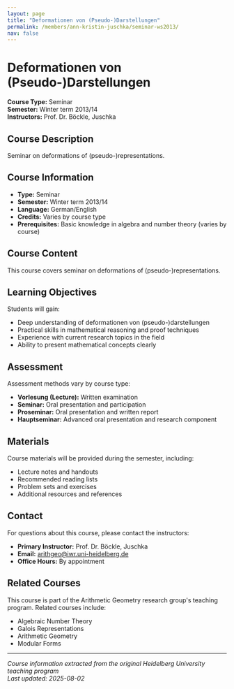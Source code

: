 ```yaml
---
layout: page
title: "Deformationen von (Pseudo-)Darstellungen"
permalink: /members/ann-kristin-juschka/seminar-ws2013/
nav: false
---
```


# Deformationen von (Pseudo-)Darstellungen

**Course Type:** Seminar  
**Semester:** Winter term 2013/14  
**Instructors:** Prof. Dr. Böckle, Juschka

## Course Description

Seminar on deformations of (pseudo-)representations.

## Course Information

- **Type:** Seminar
- **Semester:** Winter term 2013/14
- **Language:** German/English
- **Credits:** Varies by course type
- **Prerequisites:** Basic knowledge in algebra and number theory (varies by course)

## Course Content

This course covers seminar on deformations of (pseudo-)representations.

## Learning Objectives

Students will gain:
- Deep understanding of deformationen von (pseudo-)darstellungen
- Practical skills in mathematical reasoning and proof techniques
- Experience with current research topics in the field
- Ability to present mathematical concepts clearly

## Assessment

Assessment methods vary by course type:
- **Vorlesung (Lecture):** Written examination
- **Seminar:** Oral presentation and participation
- **Proseminar:** Oral presentation and written report
- **Hauptseminar:** Advanced oral presentation and research component

## Materials

Course materials will be provided during the semester, including:
- Lecture notes and handouts
- Recommended reading lists
- Problem sets and exercises
- Additional resources and references

## Contact

For questions about this course, please contact the instructors:
- **Primary Instructor:** Prof. Dr. Böckle, Juschka
- **Email:** arithgeo@iwr.uni-heidelberg.de
- **Office Hours:** By appointment

## Related Courses

This course is part of the Arithmetic Geometry research group's teaching program. Related courses include:
- Algebraic Number Theory
- Galois Representations
- Arithmetic Geometry
- Modular Forms

---

*Course information extracted from the original Heidelberg University teaching program*  
*Last updated: 2025-08-02*
